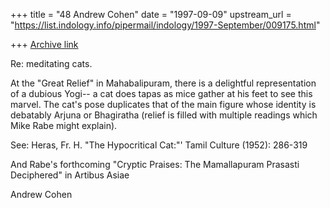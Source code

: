 +++
title = "48 Andrew Cohen"
date = "1997-09-09"
upstream_url = "https://list.indology.info/pipermail/indology/1997-September/009175.html"

+++
[Archive link](https://list.indology.info/pipermail/indology/1997-September/009175.html)

 Re: meditating cats.

 At the "Great Relief" in Mahabalipuram, there is a delightful 
 representation of a dubious Yogi-- a cat does tapas as mice gather 
at  his feet to see this marvel.   The cat's pose duplicates that of 
the  main figure whose identity is debatably Arjuna or Bhagiratha 
(relief  is filled with multiple readings which Mike Rabe might 
 explain).

See: Heras, Fr. H. "The Hypocritical Cat:"' Tamil Culture (1952): 
286-319

And Rabe's forthcoming "Cryptic Praises: The Mamallapuram Prasasti 
Deciphered" in Artibus Asiae


 Andrew Cohen




